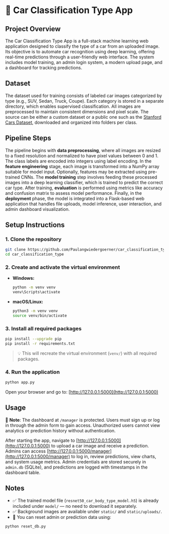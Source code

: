 # 🚗 Car Classification Type App

## Project Overview

The Car Classification Type App is a full-stack machine learning web application designed to classify the type of a car from an uploaded image. Its objective is to automate car recognition using deep learning, offering real-time predictions through a user-friendly web interface. The system includes model training, an admin login system, a modern upload page, and a dashboard for tracking predictions.

## Dataset

The dataset used for training consists of labeled car images categorized by type (e.g., SUV, Sedan, Truck, Coupe). Each category is stored in a separate directory, which enables supervised classification. All images are preprocessed to maintain consistent dimensions and pixel scale. The source can be either a custom dataset or a public one such as the [Stanford Cars Dataset](https://ai.stanford.edu/~jkrause/cars/car_dataset.html), downloaded and organized into folders per class.

## Pipeline Steps

The pipeline begins with **data preprocessing**, where all images are resized to a fixed resolution and normalized to have pixel values between 0 and 1. The class labels are encoded into integers using label encoding. In the **feature engineering** stage, each image is transformed into a NumPy array suitable for model input. Optionally, features may be extracted using pre-trained CNNs. The **model training** step involves feeding these processed images into a deep learning classifier, which is trained to predict the correct car type. After training, **evaluation** is performed using metrics like accuracy and confusion matrix to assess model performance. Finally, in the **deployment** phase, the model is integrated into a Flask-based web application that handles file uploads, model inference, user interaction, and admin dashboard visualization.

## Setup Instructions

### 1. Clone the repository

```bash
git clone https://github.com/Paulangwiedergoerner/car_classification_type.git
cd car_classification_type
```

### 2. Create and activate the virtual environment

- **Windows:**
  ```bash
  python -m venv venv
  venv\Scripts\activate
  ```

- **macOS/Linux:**
  ```bash
  python3 -m venv venv
  source venv/bin/activate
  ```

### 3. Install all required packages

```bash
pip install --upgrade pip
pip install -r requirements.txt
```

> 💡 This will recreate the virtual environment (`venv/`) with all required packages.

### 4. Run the application

```bash
python app.py
```

Open your browser and go to: [http://127.0.0.1:5000](http://127.0.0.1:5000)

## Usage

🔐 **Note**: The dashboard at `/manager` is protected. Users must sign up or log in through the admin form to gain access. Unauthorized users cannot view analytics or prediction history without authentication.

After starting the app, navigate to [http://127.0.0.1:5000](http://127.0.0.1:5000) to upload a car image and receive a prediction. Admins can access [http://127.0.0.1:5000/manager](http://127.0.0.1:5000/manager) to log in, review predictions, view charts, and system usage metrics. Admin credentials are stored securely in `admin.db` (SQLite), and predictions are logged with timestamps in the dashboard table.

## Notes

- ✅ The trained model file (`resnet50_car_body_type_model.h5`) is already included under `model/` — no need to download it separately.
- ✅ Background images are available under `static/` and `static/uploads/`.
- 🧹 You can reset admin or prediction data using:

```bash
python reset_db.py
```
